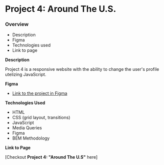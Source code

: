 # Project 4: Around The U.S.

### Overview

* Description
* Figma
* Technologies used
* Link to page

**Description**

Project 4 is a responsive website with the ability to change the user's profile utelizing JavaScript.

**Figma**

* [Link to the project in Figma](https://www.figma.com/file/mUgu8OSHWE0M6p6vfwmdu9/Sprint-4-Around-The-U.S.-desktop-mobile?node-id=0%3A1)

**Technologies Used**

* HTML
* CSS (grid layout, transitions)
* JavaScript
* Media Queries
* Figma
* BEM Methodology

**Link to Page**

[Checkout **Project 4: "Around The U.S"** here]

